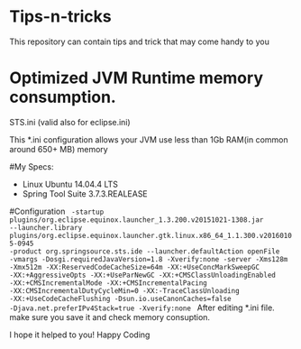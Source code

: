 # Tips-n-tricks
This repository can contain tips and trick that may come handy to you


Optimized JVM Runtime memory consumption.
=========================================

STS.ini (valid also for eclipse.ini)

This *.ini configuration allows your JVM use less than 1Gb RAM(in common around 650+ MB) memory 

#My Specs:
<ul>
 <li>Linux Ubuntu 14.04.4 LTS</li>
 <li>Spring Tool Suite 3.7.3.REALEASE</li>
</ul>

#Configuration
<code>
-startup
plugins/org.eclipse.equinox.launcher_1.3.200.v20151021-1308.jar
--launcher.library
plugins/org.eclipse.equinox.launcher.gtk.linux.x86_64_1.1.300.v20160105-0945
-product
org.springsource.sts.ide
--launcher.defaultAction
openFile
-vmargs
-Dosgi.requiredJavaVersion=1.8
-Xverify:none
-server
-Xms128m
-Xmx512m
-XX:ReservedCodeCacheSize=64m
-XX:+UseConcMarkSweepGC
-XX:+AggressiveOpts
-XX:+UseParNewGC
-XX:+CMSClassUnloadingEnabled
-XX:+CMSIncrementalMode
-XX:+CMSIncrementalPacing
-XX:CMSIncrementalDutyCycleMin=0
-XX:-TraceClassUnloading
-XX:+UseCodeCacheFlushing
-Dsun.io.useCanonCaches=false
-Djava.net.preferIPv4Stack=true
-Xverify:none
</code>
After editing *.ini file. make sure you save it and check memory consuption.

I hope it helped to you!
Happy Coding
